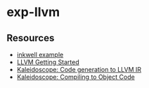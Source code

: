# exp-llvm

## Resources
 * [inkwell example](https://github.com/TheDan64/inkwell?tab=readme-ov-file#examples)
 * [LLVM Getting Started](https://llvm.org/docs/GettingStarted.html#getting-the-source-code-and-building-llvm)
 * [Kaleidoscope: Code generation to LLVM IR](https://llvm.org/docs/tutorial/MyFirstLanguageFrontend/LangImpl03.html)
 * [Kaleidoscope: Compiling to Object Code](https://llvm.org/docs/tutorial/MyFirstLanguageFrontend/LangImpl08.html)
